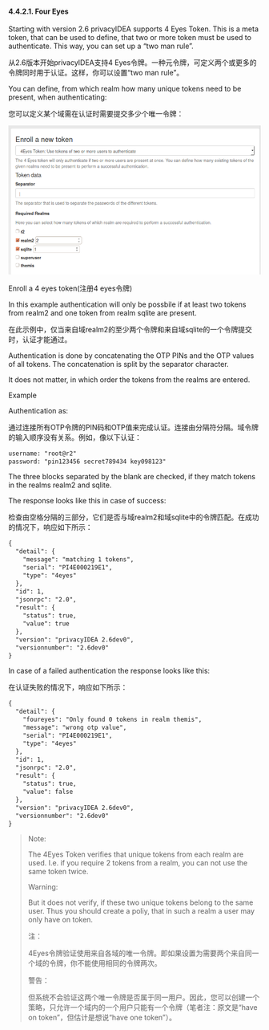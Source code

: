 #### 4.4.2.1. Four Eyes

Starting with version 2.6 privacyIDEA supports 4 Eyes Token. This is a meta token, that can be used to define, that two or more token must be used to authenticate. This way, you can set up a “two man rule”.

从2.6版本开始privacyIDEA支持4 Eyes令牌。一种元令牌，可定义两个或更多的令牌同时用于认证。这样，你可以设置“two man rule”。

You can define, from which realm how many unique tokens need to be present, when authenticating:

您可以定义某个域需在认证时需要提交多少个唯一令牌：

![enroll_4eyes](../Contents/enroll_4eyes.png)

Enroll a 4 eyes token(注册4 eyes令牌)

In this example authentication will only be possbile if at least two tokens from realm2 and one token from realm sqlite are present.

在此示例中，仅当来自域realm2的至少两个令牌和来自域sqlite的一个令牌提交时，认证才能通过。

Authentication is done by concatenating the OTP PINs and the OTP values of all tokens. The concatenation is split by the separator character.

It does not matter, in which order the tokens from the realms are entered.

Example

Authentication as:

通过连接所有OTP令牌的PIN码和OTP值来完成认证。连接由分隔符分隔。域令牌的输入顺序没有关系。例如，像以下认证：

```
username: "root@r2"
password: "pin123456 secret789434 key098123"
```

The three blocks separated by the blank are checked, if they match tokens in the realms realm2 and sqlite.

The response looks like this in case of success:

检查由空格分隔的三部分，它们是否与域realm2和域sqlite中的令牌匹配。在成功的情况下，响应如下所示：

```
{
  "detail": {
    "message": "matching 1 tokens",
    "serial": "PI4E000219E1",
    "type": "4eyes"
  },
  "id": 1,
  "jsonrpc": "2.0",
  "result": {
    "status": true,
    "value": true
  },
  "version": "privacyIDEA 2.6dev0",
  "versionnumber": "2.6dev0"
}
```

In case of a failed authentication the response looks like this:

在认证失败的情况下，响应如下所示：

```
{
  "detail": {
    "foureyes": "Only found 0 tokens in realm themis",
    "message": "wrong otp value",
    "serial": "PI4E000219E1",
    "type": "4eyes"
  },
  "id": 1,
  "jsonrpc": "2.0",
  "result": {
    "status": true,
    "value": false
  },
  "version": "privacyIDEA 2.6dev0",
  "versionnumber": "2.6dev0"
}
```

> Note:
> 
> The 4Eyes Token verifies that unique tokens from each realm are used. I.e. if you require 2 tokens from a realm, you can not use the same token twice.
> 
> Warning:
> 
> But it does not verify, if these two unique tokens belong to the same user. Thus you should create a poliy, that in such a realm a user may only have on token.
> 
> 注：
> 
> 4Eyes令牌验证使用来自各域的唯一令牌。即如果设置为需要两个来自同一个域的令牌，你不能使用相同的令牌两次。
> 
> 警告：
> 
> 但系统不会验证这两个唯一令牌是否属于同一用户。因此，您可以创建一个策略，只允许一个域内的一个用户只能有一个令牌（笔者注：原文是“have on token”，但估计是想说“have one token”）。